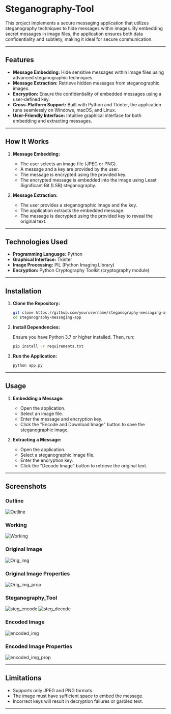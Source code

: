 # Steganography-Tool

This project implements a secure messaging application that utilizes steganography techniques to hide messages within images. By embedding secret messages in image files, the application ensures both data confidentiality and subtlety, making it ideal for secure communication.

---

## Features

- **Message Embedding:** Hide sensitive messages within image files using advanced steganographic techniques.
- **Message Extraction:** Retrieve hidden messages from steganographic images.
- **Encryption:** Ensure the confidentiality of embedded messages using a user-defined key.
- **Cross-Platform Support:** Built with Python and Tkinter, the application runs seamlessly on Windows, macOS, and Linux.
- **User-Friendly Interface:** Intuitive graphical interface for both embedding and extracting messages.

---

## How It Works

1. **Message Embedding:**
   - The user selects an image file (JPEG or PNG).
   - A message and a key are provided by the user.
   - The message is encrypted using the provided key.
   - The encrypted message is embedded into the image using Least Significant Bit (LSB) steganography.

2. **Message Extraction:**
   - The user provides a steganographic image and the key.
   - The application extracts the embedded message.
   - The message is decrypted using the provided key to reveal the original text.

---

## Technologies Used

- **Programming Language:** Python
- **Graphical Interface:** Tkinter
- **Image Processing:** PIL (Python Imaging Library)
- **Encryption:** Python Cryptography Toolkit (cryptography module)

---

## Installation

1. **Clone the Repository:**

   ```bash
   git clone https://github.com/yourusername/steganography-messaging-app.git
   cd steganography-messaging-app
   ```

2. **Install Dependencies:**

   Ensure you have Python 3.7 or higher installed. Then, run:

   ```bash
   pip install -r requirements.txt
   ```

3. **Run the Application:**

   ```bash
   python app.py
   ```

---

## Usage

1. **Embedding a Message:**
   - Open the application.
   - Select an image file.
   - Enter the message and encryption key.
   - Click the "Encode and Download Image" button to save the steganographic image.

2. **Extracting a Message:**
   - Open the application.
   - Select a steganographic image file.
   - Enter the encryption key.
   - Click the "Decode Image" button to retrieve the original text.

---

## Screenshots

### Outline  
![Outline](Outline.png)

### Working  
![Working](working.png)

### Original Image
![Orig_img](to_be_encrypted.jpg)
### Original Image Properties
![Orig_img_prop](Stegano_orignal_img_properties.png)

### Steganography_Tool
![steg_encode](Stegano_encoded.png)
![steg_decode](Stegano_decoded.png)

### Encoded Image 
![encoded_img](encoded_image.png)
### Encoded Image Properties
![encoded_img_prop](Stegano_img_encoded_properties.png)

---

## Limitations

- Supports only JPEG and PNG formats.
- The image must have sufficient space to embed the message.
- Incorrect keys will result in decryption failures or garbled text.

---






